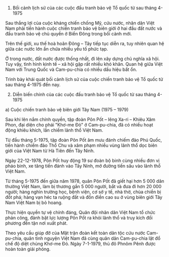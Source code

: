1. Bối cảnh lịch sử của các cuộc đấu tranh bảo vệ Tổ quốc từ sau tháng 4-1975

Sau thắng lợi của cuộc kháng chiến chống Mỹ, cứu nước, nhân dân Việt Nam phải tiến hành cuộc chiến tranh bảo vệ biên giới ở hai đầu đất nước và đấu tranh bảo vệ chủ quyền ở Biển Đông trong bối cảnh mới.

Trên thế giới, xu thế hoà hoãn Đông – Tây tiếp tục diễn ra, tuy nhiên quan hệ giữa các nước lớn ẩn chứa nhiều yếu tố phức tạp.

Ở trong nước, đất nước được thống nhất, đi lên xây dựng chủ nghĩa xã hội. Tuy vậy, tình hình kinh tế – xã hội gặp rất nhiều khó khăn. Quan hệ giữa Việt Nam với Trung Quốc và Cam-pu-chia có nhiều dấu hiệu bất ổn.

Trình bày khái quát bối cảnh lịch sử của cuộc chiến tranh bảo vệ Tổ quốc từ sau tháng 4-1975 đến nay.

2. Diễn biến chính của các cuộc đấu tranh bảo vệ Tổ quốc từ sau tháng 4-1975

a) Cuộc chiến tranh bảo vệ biên giới Tây Nam (1975 – 1979)

Sau khi lên nắm chính quyền, tập đoàn Pôn Pốt – Iêng Xa-ri – Khiêu Xăm Phon, đại diện cho phái "Khơ-me Đỏ" ở Cam-pu-chia, đã có nhiều hoạt động khiêu khích, lấn chiếm lãnh thổ Việt Nam.

Từ đầu tháng 5-1975, tập đoàn Pôn Pốt âm mưu đánh chiếm đảo Phú Quốc, tiến hành chiếm đảo Thổ Chu và xâm phạm nhiều vùng lãnh thổ dọc biên giới của Việt Nam từ Hà Tiên đến Tây Ninh.

Ngày 22-12-1978, Pôn Pốt huy động 19 sư đoàn bộ binh cùng nhiều đơn vị pháo binh, xe tăng tiến đánh vào Tây Ninh, mở đường tiến sâu vào lãnh thổ Việt Nam.

Từ tháng 5-1975 đến giữa năm 1978, quân Pôn Pốt đã giết hại hơn 5 000 dân thường Việt Nam, làm bị thương gần 5 000 người, bắt và đưa đi hơn 20 000 người; hàng nghìn trường học, bệnh viện, cơ sở y tế, nhà thờ, chùa chiền bị đốt phá; hàng vạn héc ta ruộng đất và đồn điền cao su ở vùng biên giới Tây Nam Việt Nam bị bỏ hoang.

Thực hiện quyền tự vệ chính đáng, Quân đội nhân dân Việt Nam tổ chức phản công, đánh bật lực lượng Pôn Pốt ra khỏi lãnh thổ và truy kích đối phương đến tận nơi xuất phát.

Theo yêu cầu giúp đỡ của Mặt trận đoàn kết toàn dân tộc cứu nước Cam-pu-chia, quân tình nguyện Việt Nam đã cùng quân dân Cam-pu-chia lật đổ chế độ diệt chủng Khơ-me Đỏ. Ngày 7-1-1979, thủ đô Phnôm Pênh được hoàn toàn giải phóng.